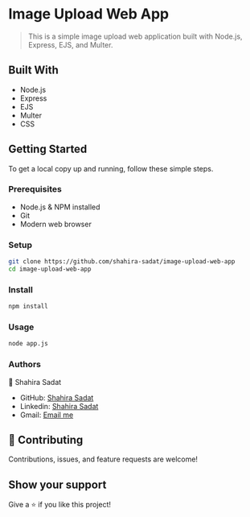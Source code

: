 # Image Upload Web App
> This is a simple image upload web application built with Node.js, Express, EJS, and Multer.

## Built With

- Node.js
- Express
- EJS
- Multer
- CSS

## Getting Started

To get a local copy up and running, follow these simple steps.

### Prerequisites

- Node.js & NPM installed
- Git
- Modern web browser

### Setup
```bash
git clone https://github.com/shahira-sadat/image-upload-web-app
cd image-upload-web-app
```

### Install
```bash
npm install
```

### Usage
```bash
node app.js
```

### Authors
👤 Shahira Sadat

- GitHub: [Shahira Sadat](https://github.com/shahira-sadat)
- Linkedin: [Shahira Sadat](https://www.linkedin.com/in/shahira-sadat)
- Gmail: [Email me](shahira.sadat1@gmail.com)

## 🤝 Contributing
Contributions, issues, and feature requests are welcome!

## Show your support

Give a ⭐️ if you like this project!

